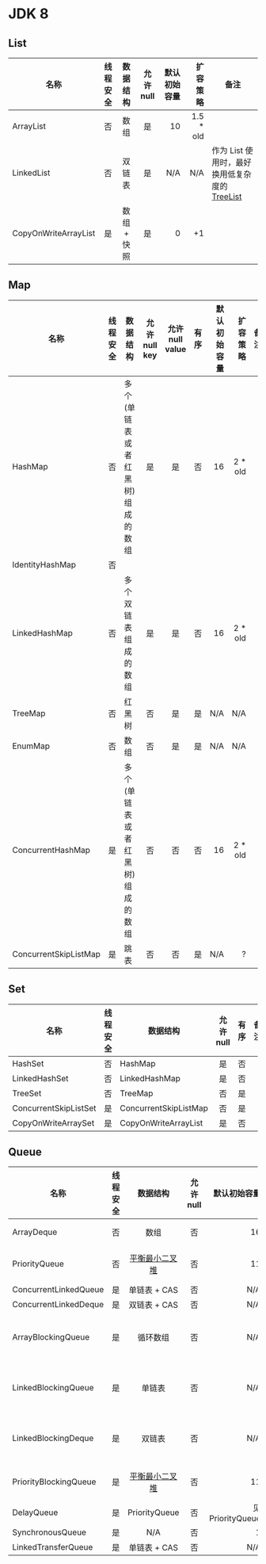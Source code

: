 # JDK 8
## List
| 名称 | 线程安全 | 数据结构 | 允许 null | 默认初始容量 | 扩容策略 | 备注 |
| --- | :-----: | :-----: | :------: | ---------: | ------: | --- |
| ArrayList | 否 | 数组 | 是 | 10 | 1.5 * old | |
| LinkedList | 否 | 双链表 | 是 | N/A | N/A | 作为 List 使用时，最好换用低复杂度的 [TreeList](https://commons.apache.org/proper/commons-collections/apidocs/org/apache/commons/collections4/list/TreeList.html) |
| CopyOnWriteArrayList | 是 | 数组 + 快照 | 是 | 0 | +1 | |

## Map
| 名称 | 线程安全 | 数据结构 | 允许 null key | 允许 null value | 有序 | 默认初始容量 | 扩容策略 | 备注 |
| --- | :-----: | ------- | :----------: | :------------: | :--: | ---------: | ------: | --- |
| HashMap | 否 | 多个(单链表或者红黑树)组成的数组 | 是 | 是 | 否 | 16 | 2 * old |
| IdentityHashMap | 否 |
| LinkedHashMap | 否 | 多个双链表组成的数组 | 是 | 是 | 否 | 16 | 2 * old |
| TreeMap | 否 | 红黑树 | 否 | 是 | 是 | N/A | N/A |
| EnumMap | 否 | 数组 | 否 | 是 | 是 | N/A | N/A |
| ConcurrentHashMap | 是 | 多个(单链表或者红黑树)组成的数组 | 否 | 否 | 否 | 16 | 2 * old |
| ConcurrentSkipListMap | 是 | 跳表 | 否 | 否 | 是 | N/A | ? |

## Set
| 名称 | 线程安全 | 数据结构 | 允许 null | 有序 | 备注 |
| --- | :-----: | ------- | :------: | :-: | :--: |
| HashSet | 否 | HashMap | 是 | 否 | |
| LinkedHashSet | 否 | LinkedHashMap | 是 | 否 |
| TreeSet | 否 | TreeMap | 否 | 是 |
| ConcurrentSkipListSet | 是 | ConcurrentSkipListMap | 否 | 是 |
| CopyOnWriteArraySet | 是 | CopyOnWriteArrayList | 是 | 否 |

## Queue
| 名称 | 线程安全 | 数据结构 | 允许 null | 默认初始容量 | 扩容策略 | 备注 |
| --- | :-----: | :-----: | :------: | ---------: | ------: | --- |
| ArrayDeque | 否 | 数组 | 否 | 16 | 2 * old | head 从数组的最大下标开始变小，tail 从 0 开始变大 |
| PriorityQueue | 否 | [平衡最小二叉堆](http://blog.csdn.net/lcore/article/details/9100073) | 否 | 11 | old < 64 则 2 * old; 否则 1.5 * old | 空穴, sift up，sift down |
| ConcurrentLinkedQueue | 是 | 单链表 + CAS | 否 | N/A | N/A |
| ConcurrentLinkedDeque | 是 | 双链表 + CAS | 否 | N/A | N/A |
| ArrayBlockingQueue | 是 | 循环数组 | 否 | N/A | 定长, 不可扩容 | 1. 有 fair 选项; 2. 有一把公共的 ReentrantLock 与 notFull、notEmpty 两个 Condition 管理队列满或空时的阻塞状态 |
| LinkedBlockingQueue | 是 | 单链表 | 否 | N/A | 定长或无界 | 利用链表的特征，分离了 takeLock 与 putLock 两把锁，继续用 notEmpty、notFull 管理队列满或空时的阻塞状态 |
| LinkedBlockingDeque | 是 | 双链表 | 否 | N/A | 定长或无界 | 利用链表的特征，分离了 takeLock 与 putLock 两把锁，继续用 notEmpty、notFull 管理队列满或空时的阻塞状态  |
| PriorityBlockingQueue | 是 | [平衡最小二叉堆](http://blog.csdn.net/lcore/article/details/9100073) | 否 | 11 | old < 64 则 2 * old; 否则 1.5 * old | 空穴, sift up，sift down |
| DelayQueue | 是 | PriorityQueue | 否 | 见 PriorityQueue | 见 PriorityQueue | ScheduledThreadPoolExecutor 用了类似的结构 |
| SynchronousQueue | 是 | N/A | 否 | 1 | N/A | 有 fair 选项 |
| LinkedTransferQueue | 是 | 单链表 + CAS | 否 | N/A | N/A |
